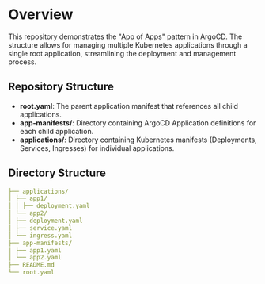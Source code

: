 # Overview
This repository demonstrates the "App of Apps" pattern in ArgoCD. The structure allows for managing multiple Kubernetes applications through a single root application, streamlining the deployment and management process.

## Repository Structure
-   **root.yaml**: The parent application manifest that references all child applications.
-   **app-manifests/**: Directory containing ArgoCD Application definitions for each child application.
-   **applications/**: Directory containing Kubernetes manifests (Deployments, Services, Ingresses) for individual applications.


## Directory Structure
```yaml
├── applications/
│ ├── app1/ 
│ │ ├── deployment.yaml 
│ └── app2/ 
│ ├── deployment.yaml 
│ ├── service.yaml 
│ └── ingress.yaml 
├── app-manifests/
│ ├── app1.yaml
│ └── app2.yaml
├── README.md 
└── root.yaml
```
